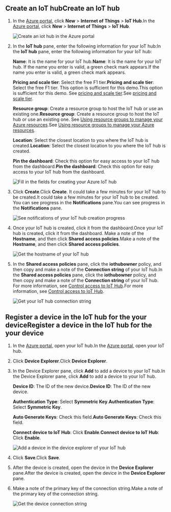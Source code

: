 ## <a name="create-an-iot-hub"></a><span data-ttu-id="f0c06-101">Create an IoT hub</span><span class="sxs-lookup"><span data-stu-id="f0c06-101">Create an IoT hub</span></span>

1. <span data-ttu-id="f0c06-102">In the [Azure portal](https://portal.azure.com/), click **New** > **Internet of Things** > **IoT Hub**.</span><span class="sxs-lookup"><span data-stu-id="f0c06-102">In the [Azure portal](https://portal.azure.com/), click **New** > **Internet of Things** > **IoT Hub**.</span></span>

   ![Create an iot hub in the Azure portal](https://docstestmedia1.blob.core.windows.net/azure-media/articles/iot-hub/media/iot-hub-create-hub-and-device/1_create-azure-iot-hub-portal.png)
1. <span data-ttu-id="f0c06-104">In the **IoT hub** pane, enter the following information for your IoT hub:</span><span class="sxs-lookup"><span data-stu-id="f0c06-104">In the **IoT hub** pane, enter the following information for your IoT hub:</span></span>

   <span data-ttu-id="f0c06-105">**Name**: It is the name for your IoT hub.</span><span class="sxs-lookup"><span data-stu-id="f0c06-105">**Name**: It is the name for your IoT hub.</span></span> <span data-ttu-id="f0c06-106">If the name you enter is valid, a green check mark appears.</span><span class="sxs-lookup"><span data-stu-id="f0c06-106">If the name you enter is valid, a green check mark appears.</span></span>

   <span data-ttu-id="f0c06-107">**Pricing and scale tier**: Select the free F1 tier.</span><span class="sxs-lookup"><span data-stu-id="f0c06-107">**Pricing and scale tier**: Select the free F1 tier.</span></span> <span data-ttu-id="f0c06-108">This option is sufficient for this demo.</span><span class="sxs-lookup"><span data-stu-id="f0c06-108">This option is sufficient for this demo.</span></span> <span data-ttu-id="f0c06-109">See [pricing and scale tier](https://azure.microsoft.com/pricing/details/iot-hub/).</span><span class="sxs-lookup"><span data-stu-id="f0c06-109">See [pricing and scale tier](https://azure.microsoft.com/pricing/details/iot-hub/).</span></span>

   <span data-ttu-id="f0c06-110">**Resource group**: Create a resource group to host the IoT hub or use an existing one.</span><span class="sxs-lookup"><span data-stu-id="f0c06-110">**Resource group**: Create a resource group to host the IoT hub or use an existing one.</span></span> <span data-ttu-id="f0c06-111">See [Using resource groups to manage your Azure resources](../articles/azure-resource-manager/resource-group-portal.md).</span><span class="sxs-lookup"><span data-stu-id="f0c06-111">See [Using resource groups to manage your Azure resources](../articles/azure-resource-manager/resource-group-portal.md).</span></span>

   <span data-ttu-id="f0c06-112">**Location**: Select the closest location to you where the IoT hub is created.</span><span class="sxs-lookup"><span data-stu-id="f0c06-112">**Location**: Select the closest location to you where the IoT hub is created.</span></span>

   <span data-ttu-id="f0c06-113">**Pin the dashboard**: Check this option for easy access to your IoT hub from the dashboard.</span><span class="sxs-lookup"><span data-stu-id="f0c06-113">**Pin the dashboard**: Check this option for easy access to your IoT hub from the dashboard.</span></span>

   ![Fill in the fields for creating your Azure IoT hub](https://docstestmedia1.blob.core.windows.net/azure-media/articles/iot-hub/media/iot-hub-create-hub-and-device/2_fill-in-fields-for-azure-iot-hub-portal.png)

1. <span data-ttu-id="f0c06-115">Click **Create**.</span><span class="sxs-lookup"><span data-stu-id="f0c06-115">Click **Create**.</span></span> <span data-ttu-id="f0c06-116">It could take a few minutes for your IoT hub to be created.</span><span class="sxs-lookup"><span data-stu-id="f0c06-116">It could take a few minutes for your IoT hub to be created.</span></span> <span data-ttu-id="f0c06-117">You can see progress in the **Notifications** pane.</span><span class="sxs-lookup"><span data-stu-id="f0c06-117">You can see progress in the **Notifications** pane.</span></span>

   ![See notifications of your IoT hub creation progress](https://docstestmedia1.blob.core.windows.net/azure-media/articles/iot-hub/media/iot-hub-create-hub-and-device/3_notification-azure-iot-hub-creation-progress-portal.png)

1. <span data-ttu-id="f0c06-119">Once your IoT hub is created, click it from the dashboard.</span><span class="sxs-lookup"><span data-stu-id="f0c06-119">Once your IoT hub is created, click it from the dashboard.</span></span> <span data-ttu-id="f0c06-120">Make a note of the **Hostname**, and then click **Shared access policies**.</span><span class="sxs-lookup"><span data-stu-id="f0c06-120">Make a note of the **Hostname**, and then click **Shared access policies**.</span></span>

   ![Get the hostname of your IoT hub](https://docstestmedia1.blob.core.windows.net/azure-media/articles/iot-hub/media/iot-hub-create-hub-and-device/4_get-azure-iot-hub-hostname-portal.png)

1. <span data-ttu-id="f0c06-122">In the **Shared access policies** pane, click the **iothubowner** policy, and then copy and make a note of the **Connection string** of your IoT hub.</span><span class="sxs-lookup"><span data-stu-id="f0c06-122">In the **Shared access policies** pane, click the **iothubowner** policy, and then copy and make a note of the **Connection string** of your IoT hub.</span></span> <span data-ttu-id="f0c06-123">For more information, see [Control access to IoT Hub](../articles/iot-hub/iot-hub-devguide-security.md).</span><span class="sxs-lookup"><span data-stu-id="f0c06-123">For more information, see [Control access to IoT Hub](../articles/iot-hub/iot-hub-devguide-security.md).</span></span>

   ![Get your IoT hub connection string](https://docstestmedia1.blob.core.windows.net/azure-media/articles/iot-hub/media/iot-hub-create-hub-and-device/5_get-azure-iot-hub-connection-string-portal.png)

## <a name="register-a-device-in-the-iot-hub-for-the-your-device"></a><span data-ttu-id="f0c06-125">Register a device in the IoT hub for the your device</span><span class="sxs-lookup"><span data-stu-id="f0c06-125">Register a device in the IoT hub for the your device</span></span>

1. <span data-ttu-id="f0c06-126">In the [Azure portal](https://portal.azure.com/), open your IoT hub.</span><span class="sxs-lookup"><span data-stu-id="f0c06-126">In the [Azure portal](https://portal.azure.com/), open your IoT hub.</span></span>
1. <span data-ttu-id="f0c06-127">Click **Device Explorer**.</span><span class="sxs-lookup"><span data-stu-id="f0c06-127">Click **Device Explorer**.</span></span>
1. <span data-ttu-id="f0c06-128">In the Device Explorer pane, click **Add** to add a device to your IoT hub.</span><span class="sxs-lookup"><span data-stu-id="f0c06-128">In the Device Explorer pane, click **Add** to add a device to your IoT hub.</span></span>

   <span data-ttu-id="f0c06-129">**Device ID**: The ID of the new device.</span><span class="sxs-lookup"><span data-stu-id="f0c06-129">**Device ID**: The ID of the new device.</span></span>

   <span data-ttu-id="f0c06-130">**Authentication Type**: Select **Symmetric Key**.</span><span class="sxs-lookup"><span data-stu-id="f0c06-130">**Authentication Type**: Select **Symmetric Key**.</span></span>

   <span data-ttu-id="f0c06-131">**Auto Generate Keys**: Check this field.</span><span class="sxs-lookup"><span data-stu-id="f0c06-131">**Auto Generate Keys**: Check this field.</span></span>

   <span data-ttu-id="f0c06-132">**Connect device to IoT Hub**: Click **Enable**.</span><span class="sxs-lookup"><span data-stu-id="f0c06-132">**Connect device to IoT Hub**: Click **Enable**.</span></span>

   ![Add a device in the device explorer of your IoT hub](https://docstestmedia1.blob.core.windows.net/azure-media/articles/iot-hub/media/iot-hub-create-hub-and-device/6_add-device-in-azure-iot-hub-device-explorer-portal.png)

1. <span data-ttu-id="f0c06-134">Click **Save**.</span><span class="sxs-lookup"><span data-stu-id="f0c06-134">Click **Save**.</span></span>
1. <span data-ttu-id="f0c06-135">After the device is created, open the device in the **Device Explorer** pane.</span><span class="sxs-lookup"><span data-stu-id="f0c06-135">After the device is created, open the device in the **Device Explorer** pane.</span></span>
1. <span data-ttu-id="f0c06-136">Make a note of the primary key of the connection string.</span><span class="sxs-lookup"><span data-stu-id="f0c06-136">Make a note of the primary key of the connection string.</span></span>

   ![Get the device connection string](https://docstestmedia1.blob.core.windows.net/azure-media/articles/iot-hub/media/iot-hub-create-hub-and-device/7_get-device-connection-string-in-device-explorer-portal.png)






